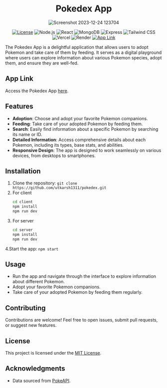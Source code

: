 <div align="center">

# Pokedex App

![Screenshot 2023-12-24 123704](https://github.com/utkarsh1311/pokedex/assets/70108561/1c4fa09c-149b-4a70-934f-a16a7f2ca17f)


[![License](https://img.shields.io/badge/license-MIT-blue.svg)](https://opensource.org/licenses/MIT)
![Node.js](https://img.shields.io/badge/Node.js-v14.17.4-green.svg)
![React](https://img.shields.io/badge/React-v18.2.0-blue.svg)
![MongoDB](https://img.shields.io/badge/MongoDB-v4.4.9-green.svg)
![Express](https://img.shields.io/badge/Express-v4.17.1-lightgrey.svg)
![Tailwind CSS](https://img.shields.io/badge/Tailwind_CSS-v3.3.3-38B2AC.svg)
![Vercel](https://img.shields.io/badge/Vercel-Deployed-brightgreen.svg)
![Render](https://img.shields.io/badge/Render-Deployed-brightgreen.svg)
[![App Link](https://img.shields.io/badge/App-Link-blue.svg)](YOUR_APP_LINK)

</div>

The Pokedex App is a delightful application that allows users to adopt Pokemon and take care of them by feeding. It serves as a digital playground where users can explore information about various Pokemon species, adopt them, and ensure they are well-fed.

## App Link

Access the Pokedex App [here](https://pokedex-utkarsh1311.vercel.app/).

## Features

- **Adoption**: Choose and adopt your favorite Pokemon companions.
- **Feeding**: Take care of your adopted Pokemon by feeding them.
- **Search**: Easily find information about a specific Pokemon by searching its name or ID.
- **Detailed Information**: Access comprehensive details about each Pokemon, including its types, base stats, and abilities.
- **Responsive Design**: The app is designed to work seamlessly on various devices, from desktops to smartphones.

## Installation

1. Clone the repository: `git clone https://github.com/utkarsh1311/pokedex.git`
2. For client
   ```bash
   cd client
   npm install
   npm run dev
   ```
3. For server
   ```bash
   cd server
   npm install
   npm run dev
   ```
4.Start the app: `npm start`

## Usage

- Run the app and navigate through the interface to explore information about different Pokemon.
- Adopt your favorite Pokemon companions.
- Take care of your adopted Pokemon by feeding them regularly.

## Contributing

Contributions are welcome! Feel free to open issues, submit pull requests, or suggest new features.

## License

This project is licensed under the [MIT License](LICENSE).

## Acknowledgments

- Data sourced from [PokeAPI](https://pokeapi.co/).
